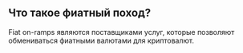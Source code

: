 ## Что такое фиатный поход?

Fiat on-ramps являются поставщиками услуг, которые позволяют обмениваться фиатными валютами для криптовалют.